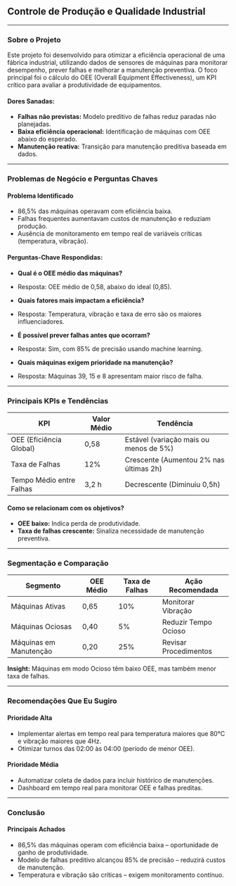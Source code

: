 ## Controle de Produção e Qualidade Industrial

<hr>

### Sobre o Projeto

Este projeto foi desenvolvido para otimizar a eficiência operacional de uma fábrica industrial, utilizando dados de sensores de máquinas para monitorar desempenho, prever falhas e melhorar a manutenção preventiva. O foco principal foi o cálculo do OEE (Overall Equipment Effectiveness), um KPI crítico para avaliar a produtividade de equipamentos.

#### Dores Sanadas:

- <b>Falhas não previstas:</b> Modelo preditivo de falhas reduz paradas não planejadas.
- <b>Baixa eficiência operacional:</b> Identificação de máquinas com OEE abaixo do esperado.
- <b>Manutenção reativa:</b> Transição para manutenção preditiva baseada em dados.

<hr>

### Problemas de Negócio e Perguntas Chaves

#### Problema Identificado

- 86,5% das máquinas operavam com eficiência baixa.
- Falhas frequentes aumentavam custos de manutenção e reduziam produção.
- Ausência de monitoramento em tempo real de variáveis críticas (temperatura, vibração).

#### Perguntas-Chave Respondidas:

- <b>Qual é o OEE médio das máquinas?</b>
- Resposta: OEE médio de 0,58, abaixo do ideal (0,85).

- <b>Quais fatores mais impactam a eficiência?</b>
- Resposta: Temperatura, vibração e taxa de erro são os maiores influenciadores.

- <b>É possível prever falhas antes que ocorram?</b>
- Resposta: Sim, com 85% de precisão usando machine learning.

- <b>Quais máquinas exigem prioridade na manutenção?</b>
- Resposta: Máquinas 39, 15 e 8 apresentam maior risco de falha.

<hr>

### Principais KPIs e Tendências

<table>
  <thead>
    <tr>
      <th>KPI</th>
      <th>Valor Médio</th>
      <th>Tendência</th>
    </tr>
  </thead>
  <tbody>
    <tr>
      <td>OEE (Eficiência Global)</td>
      <td>0,58</td>
      <td>Estável (variação mais ou menos de 5%)</td>
    </tr>
    <tr>
      <td>Taxa de Falhas</td>
      <td>12%</td>
      <td>Crescente (Aumentou 2% nas últimas 2h)</td>
    </tr>
    <tr>
      <td>Tempo Médio entre Falhas</td>
      <td>3,2 h</td>
      <td>Decrescente (Diminuiu 0,5h)</td>
    </tr>
  </tbody>
</table>

#### Como se relacionam com os objetivos?

- <b>OEE baixo:</b> Indica perda de produtividade.
- <b>Taxa de falhas crescente:</b> Sinaliza necessidade de manutenção preventiva.

<hr>

### Segmentação e Comparação

<table>
  <thead>
    <tr>
      <th>Segmento</th>
      <th>OEE Médio</th>
      <th>Taxa de Falhas</th>
      <th>Ação Recomendada</th>
    </tr>
  </thead>
  <tbody>
    <tr>
      <td>Máquinas Ativas</td>
      <td>0,65</td>
      <td>10%</td>
      <td>Monitorar Vibração</td>
    </tr>
    <tr>
      <td>Máquinas Ociosas</td>
      <td>0,40</td>
      <td>5%</td>
      <td>Reduzir Tempo Ocioso</td>
    </tr>
    <tr>
      <td>Máquinas em Manutenção</td>
      <td>0,20</td>
      <td>25%</td>
      <td>Revisar Procedimentos</td>
    </tr>
  </tbody>
</table>

<b>Insight:</b> Máquinas em modo Ocioso têm baixo OEE, mas também menor taxa de falhas.

<hr>

### Recomendações Que Eu Sugiro

#### Prioridade Alta 

- Implementar alertas em tempo real para temperatura maiores que 80°C e vibração maiores que 4Hz.
- Otimizar turnos das 02:00 às 04:00 (período de menor OEE).

#### Prioridade Média 

- Automatizar coleta de dados para incluir histórico de manutenções.
- Dashboard em tempo real para monitorar OEE e falhas preditas.

<hr>

### Conclusão

#### Principais Achados

- 86,5% das máquinas operam com eficiência baixa – oportunidade de ganho de produtividade.
- Modelo de falhas preditivo alcançou 85% de precisão – reduzirá custos de manutenção.
- Temperatura e vibração são críticas – exigem monitoramento contínuo.
